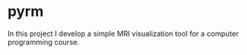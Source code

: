 # pyrm
In this project I develop a simple MRI visualization tool for a computer programming course.
